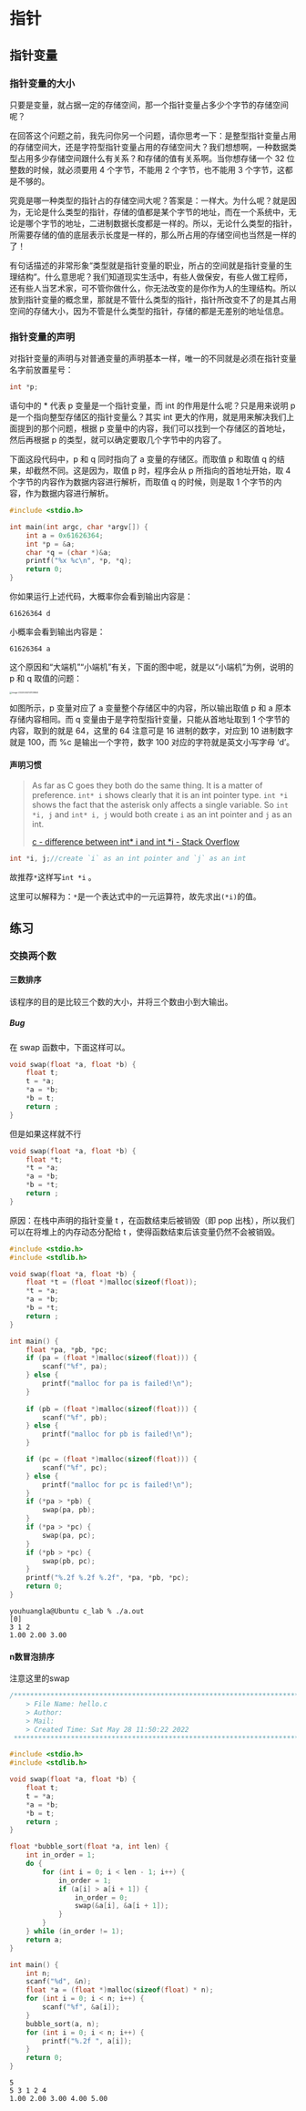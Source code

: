 # 指针

## 指针变量

### 指针变量的大小

只要是变量，就占据一定的存储空间，那一个指针变量占多少个字节的存储空间呢？

在回答这个问题之前，我先问你另一个问题，请你思考一下：是整型指针变量占用的存储空间大，还是字符型指针变量占用的存储空间大？我们想想啊，一种数据类型占用多少存储空间跟什么有关系？和存储的值有关系啊。当你想存储一个 32 位整数的时候，就必须要用 4 个字节，不能用 2 个字节，也不能用 3 个字节，这都是不够的。

究竟是哪一种类型的指针占的存储空间大呢？答案是：一样大。为什么呢？就是因为，无论是什么类型的指针，存储的值都是某个字节的地址，而在一个系统中，无论是哪个字节的地址，二进制数据长度都是一样的。所以，无论什么类型的指针，所需要存储的值的底层表示长度是一样的，那么所占用的存储空间也当然是一样的了！

有句话描述的非常形象“类型就是指针变量的职业，所占的空间就是指针变量的生理结构”。什么意思呢？我们知道现实生活中，有些人做保安，有些人做工程师，还有些人当艺术家，可不管你做什么，你无法改变的是你作为人的生理结构。所以放到指针变量的概念里，那就是不管什么类型的指针，指针所改变不了的是其占用空间的存储大小，因为不管是什么类型的指针，存储的都是无差别的地址信息。

### 指针变量的声明

对指针变量的声明与对普通变量的声明基本一样，唯一的不同就是必须在指针变量名字前放置星号：

```c 
int *p;
```

语句中的 * 代表 p 变量是一个指针变量，而 int 的作用是什么呢？只是用来说明 p 是一个指向整型存储区的指针变量么？其实 int 更大的作用，就是用来解决我们上面提到的那个问题，根据 p 变量中的内容，我们可以找到一个存储区的首地址，然后再根据 p 的类型，就可以确定要取几个字节中的内容了。

下面这段代码中，p 和 q 同时指向了 a 变量的存储区。而取值 p 和取值 q 的结果，却截然不同。这是因为，取值 p 时，程序会从 p 所指向的首地址开始，取 4 个字节的内容作为数据内容进行解析，而取值 q 的时候，则是取 1 个字节的内容，作为数据内容进行解析。

```c
#include <stdio.h>

int main(int argc, char *argv[]) {
    int a = 0x61626364;
    int *p = &a;
    char *q = (char *)&a;
    printf("%x %c\n", *p, *q);
    return 0;
}
```

你如果运行上述代码，大概率你会看到输出内容是：

```shell
61626364 d
```

 小概率会看到输出内容是：

```shell
61626364 a
```

这个原因和“大端机”“小端机”有关，下面的图中呢，就是以“小端机”为例，说明的 p 和 q 取值的问题：

<img src="img/image-20220402141109664.png" alt="image-20220402141109664" style="zoom: 25%;" />

如图所示，p 变量对应了 a 变量整个存储区中的内容，所以输出取值 p 和 a 原本存储内容相同。而 q 变量由于是字符型指针变量，只能从首地址取到 1 个字节的内容，取到的就是 64，这里的 64 注意可是 16 进制的数字，对应到 10 进制数字就是 100，而 %c 是输出一个字符，数字 100 对应的字符就是英文小写字母 ‘d’。

#### 声明习惯

>  As far as C goes they both do the same thing. It is a matter of preference. `int* i` shows clearly that it is an int pointer type. `int *i` shows the fact that the asterisk only affects a single variable. So `int *i, j` and `int* i, j` would both create `i` as an int pointer and `j` as an int.
>
>  [c \- difference between int\* i and int \*i \- Stack Overflow](https://stackoverflow.com/questions/3770187/difference-between-int-i-and-int-i)

```c
int *i, j;//create `i` as an int pointer and `j` as an int
```

故推荐`*`这样写`int *i`	。

这里可以解释为：`*`是一个表达式中的一元运算符，故先求出`(*i)`的值。

## 练习

### 交换两个数

#### 三数排序

该程序的目的是比较三个数的大小，并将三个数由小到大输出。

##### Bug

在 swap 函数中，下面这样可以。

```c
void swap(float *a, float *b) {
    float t;
    t = *a;
    *a = *b;
    *b = t;
    return ;
}
```

但是如果这样就不行

```c
void swap(float *a, float *b) {
    float *t;
    *t = *a;
    *a = *b;
    *b = *t;
    return ;
}
```

原因：在栈中声明的指针变量 t ，在函数结束后被销毁（即 pop 出栈），所以我们可以在将堆上的内存动态分配给 t ，使得函数结束后该变量仍然不会被销毁。

```c
#include <stdio.h>
#include <stdlib.h>

void swap(float *a, float *b) {
    float *t = (float *)malloc(sizeof(float));
    *t = *a;
    *a = *b;
    *b = *t;
    return ;
}

int main() {
    float *pa, *pb, *pc;
    if (pa = (float *)malloc(sizeof(float))) {
        scanf("%f", pa);
    } else {
        printf("malloc for pa is failed!\n");
    }
    
    if (pb = (float *)malloc(sizeof(float))) {
        scanf("%f", pb);
    } else {
        printf("malloc for pb is failed!\n");
    }

    if (pc = (float *)malloc(sizeof(float))) {
        scanf("%f", pc);
    } else {
        printf("malloc for pc is failed!\n");
    }
    if (*pa > *pb) {
        swap(pa, pb);
    }
    if (*pa > *pc) {
        swap(pa, pc);
    }
    if (*pb > *pc) {
        swap(pb, pc);
    }
    printf("%.2f %.2f %.2f", *pa, *pb, *pc);
    return 0;
}

```

```shell
youhuangla@Ubuntu c_lab % ./a.out                                                               [0]
3 1 2
1.00 2.00 3.00
```

#### n数冒泡排序

注意这里的swap

```c
/*************************************************************************
	> File Name: hello.c
	> Author: 
	> Mail: 
	> Created Time: Sat May 28 11:50:22 2022
 ************************************************************************/

#include <stdio.h>
#include <stdlib.h>

void swap(float *a, float *b) {
    float t;
    t = *a;
    *a = *b;
    *b = t;
    return ;
}

float *bubble_sort(float *a, int len) {
    int in_order = 1;
    do {
        for (int i = 0; i < len - 1; i++) {
            in_order = 1;
            if (a[i] > a[i + 1]) {
                in_order = 0;
                swap(&a[i], &a[i + 1]);
            }
        }
    } while (in_order != 1);
    return a;
}

int main() {
    int n;
    scanf("%d", &n);
    float *a = (float *)malloc(sizeof(float) * n);
    for (int i = 0; i < n; i++) {
        scanf("%f", &a[i]);
    }
    bubble_sort(a, n);
    for (int i = 0; i < n; i++) {
        printf("%.2f ", a[i]);
    }
    return 0;
}
```

```shell
5
5 3 1 2 4
1.00 2.00 3.00 4.00 5.00 
```

